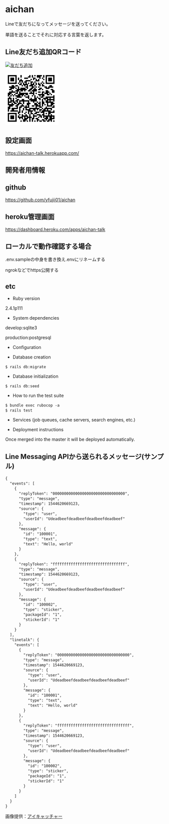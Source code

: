 # aichan

Lineで友だちになってメッセージを送ってください。

単語を送ることでそれに対応する言葉を返します。

## Line友だち追加QRコード

<a href="https://line.me/R/ti/p/%40bnx9792z"><img height="36" border="0" alt="友だち追加" src="https://scdn.line-apps.com/n/line_add_friends/btn/ja.png"></a>

![友達追加QRコード](doc/img/qr.png "友達追加QRコード")

## 設定画面

https://aichan-talk.herokuapp.com/


## 開発者用情報

## github

https://github.com/yfujii01/aichan

## heroku管理画面

https://dashboard.heroku.com/apps/aichan-talk

## ローカルで動作確認する場合

.env.sampleの中身を書き換え.envにリネームする

ngrokなどでhttps公開する

## etc

* Ruby version

2.4.1p111

* System dependencies

develop:sqlite3

production:postgresql

* Configuration

* Database creation

```
$ rails db:migrate
```

* Database initialization

```
$ rails db:seed
```

* How to run the test suite

```
$ bundle exec rubocop -a
$ rails test
```

* Services (job queues, cache servers, search engines, etc.)

* Deployment instructions

Once merged into the master it will be deployed automatically.

## Line Messaging APIから送られるメッセージ(サンプル)

```
{
  "events": [
    {
      "replyToken": "00000000000000000000000000000000",
      "type": "message",
      "timestamp": 1544620669123,
      "source": {
        "type": "user",
        "userId": "Udeadbeefdeadbeefdeadbeefdeadbeef"
      },
      "message": {
        "id": "100001",
        "type": "text",
        "text": "Hello, world"
      }
    },
    {
      "replyToken": "ffffffffffffffffffffffffffffffff",
      "type": "message",
      "timestamp": 1544620669123,
      "source": {
        "type": "user",
        "userId": "Udeadbeefdeadbeefdeadbeefdeadbeef"
      },
      "message": {
        "id": "100002",
        "type": "sticker",
        "packageId": "1",
        "stickerId": "1"
      }
    }
  ],
  "linetalk": {
    "events": [
      {
        "replyToken": "00000000000000000000000000000000",
        "type": "message",
        "timestamp": 1544620669123,
        "source": {
          "type": "user",
          "userId": "Udeadbeefdeadbeefdeadbeefdeadbeef"
        },
        "message": {
          "id": "100001",
          "type": "text",
          "text": "Hello, world"
        }
      },
      {
        "replyToken": "ffffffffffffffffffffffffffffffff",
        "type": "message",
        "timestamp": 1544620669123,
        "source": {
          "type": "user",
          "userId": "Udeadbeefdeadbeefdeadbeefdeadbeef"
        },
        "message": {
          "id": "100002",
          "type": "sticker",
          "packageId": "1",
          "stickerId": "1"
        }
      }
    ]
  }
}
```


画像提供：<a href=https://ai-catcher.com/>アイキャッチャー</a>
